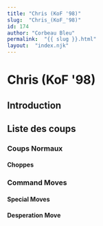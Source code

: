 ```yaml
---
title: "Chris (KoF '98)"
slug:  "Chris_(KoF_'98)"
id: 174
author: "Corbeau Bleu"
permalink:  "{{ slug }}.html"
layout:  "index.njk"
---
```


# Chris (KoF '98)

## Introduction

## Liste des coups

### Coups Normaux

#### Choppes

### Command Moves

#### Special Moves

#### Desperation Move
